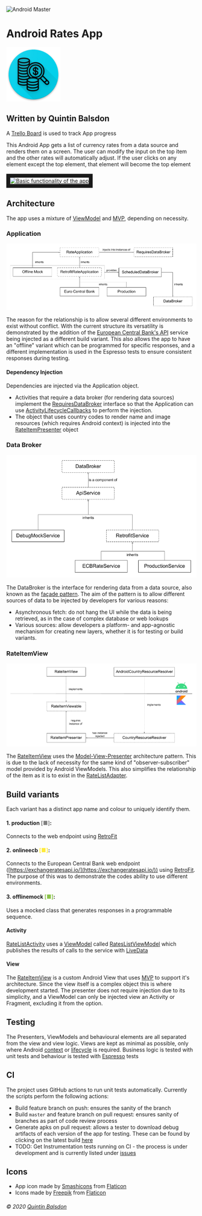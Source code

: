 ![Android Master](https://github.com/qbalsdon/currency_list_app/workflows/Android%20Master/badge.svg?branch=master&event=push)
# Android Rates App
![Rates App Icon](app/src/main/res/mipmap-xxhdpi/ic_launcher_round.png "Rates App Icon")

## Written by Quintin Balsdon
A [Trello Board](https://trello.com/b/GtrPNW8y/rates-app) is used to track App progress

This Android App gets a list of currency rates from a data source and renders them on a screen. The user can modify the input on the top item and the other rates will automatically adjust. If the user clicks on any element except the top element, that element will become the top element
<br/>
<br/>
<a href="http://www.youtube.com/watch?feature=player_embedded&v=-5BXo8nmboY" target="_blank">
    <img src="http://img.youtube.com/vi/-5BXo8nmboY/0.jpg" alt="Basic functionality of the app" width="240" height="180" border="10" />
</a>

## Architecture
The app uses a mixture of [ViewModel](https://developer.android.com/topic/libraries/architecture/viewmodel) and [MVP](https://en.wikipedia.org/wiki/Model%E2%80%93view%E2%80%93presenter), depending on necessity.

### Application

![Application Architecture](Architecture_Application.png "Application Architecture")

The reason for the relationship is to allow several different environments to exist without conflict. With the current structure its versatility is demonstrated by the addition of the [European Central Bank's API](https://exchangeratesapi.io/) service being injected as a different build variant. This also allows the app to have an "offline" variant which can be programmed for specific responses, and a different implementation is used in the Espresso tests to ensure consistent responses during testing.

#### Dependency Injection
Dependencies are injected via the Application object.
* Activities that require a data broker (for rendering data sources) implement the [RequiresDataBroker](app/src/main/java/com/balsdon/ratesapp/dataBroker/RequiresDataBroker.kt) interface so that the Application can use [ActivityLifecycleCallbacks](https://developer.android.com/reference/android/app/Application.ActivityLifecycleCallbacks) to perform the injection.
* The object that uses country codes to render name and image resources (which requires Android context) is injected into the [RateItemPresenter](app/src/main/java/com/balsdon/ratesapp/rateItem/RateItemPresenter.kt) object

### Data Broker

![Application Architecture: Data Broker](Architecture_DataBroker.png "Application Architecture: Data Broker")

The DataBroker is the interface for rendering data from a data source, also known as the [façade pattern](https://en.wikipedia.org/wiki/Facade_pattern). The aim of the pattern is to allow different sources of data to be injected by developers for various reasons:
* Asynchronous fetch: do not hang the UI while the data is being retrieved, as in the case of complex database or web lookups
* Various sources: allow developers a platform- and app-agnostic mechanism for creating new layers, whether it is for testing or build variants.

### RateItemView

![Application Architecture: RateItemView](Architecture_RateItemView.png "Application Architecture: RateItemView")

The [RateItemView](app/src/main/java/com/balsdon/ratesapp/rateItem/RateItemView.kt) uses the [Model-View-Presenter](https://en.wikipedia.org/wiki/Model%E2%80%93view%E2%80%93presenter) architecture pattern. This is due to the lack of necessity for the same kind of "observer-subscriber" model provided by Android ViewModels. This also simplifies the relationship of the item as it is to exist in the [RateListAdapter](app/src/main/java/com/balsdon/ratesapp/view/RateListAdapter.kt).

## Build variants

Each variant has a distinct app name and colour to uniquely identify them.

#### 1. production <font style="color:#808080">[&#9632;]</font>:
Connects to the web endpoint using [RetroFit](https://square.github.io/retrofit/)

#### 2. onlineecb <font style="color:#FFEB3B">[&#9632;]</font>:
Connects to the European Central Bank web endpoint ([https://exchangeratesapi.io/](https://exchangeratesapi.io/)) using [RetroFit](https://square.github.io/retrofit/). The purpose of this was to demonstrate the codes ability to use different environments.

#### 3. offlinemock <font style="color:#8BC34A">[&#9632;]</font>:
Uses a mocked class that generates responses in a programmable sequence.

#### Activity
[RateListActivity](https://github.com/qbalsdon/currency_list_app/blob/master/app/src/main/java/com/balsdon/ratesapp/view/RateListActivity.kt) uses a [ViewModel](https://developer.android.com/topic/libraries/architecture/viewmodel) called [RatesListViewModel](app/src/main/java/com/balsdon/ratesapp/view/viewModel/RateListViewModel.kt) which publishes the results of calls to the service with [LiveData](https://developer.android.com/topic/libraries/architecture/livedata)

#### View
The [RateItemView](https://github.com/qbalsdon/currency_list_app/blob/master/app/src/main/java/com/balsdon/ratesapp/rateItem/RateItemView.kt) is a custom Android View that uses [MVP](https://en.wikipedia.org/wiki/Model%E2%80%93view%E2%80%93presenter) to support it's architecture. Since the view itself is a complex object this is where development started. The presenter does not require injection due to its simplicity, and a ViewModel can only be injected view an Activity or Fragment, excluding it from the option.

## Testing
The Presenters, ViewModels and behavioural elements are all separated from the view and view logic. Views are kept as minimal as possible, only where Android [context](https://developer.android.com/reference/android/content/Context) or [lifecycle](https://developer.android.com/guide/components/activities/activity-lifecycle) is required. Business logic is tested with unit tests and behaviour is tested with [Espresso](https://developer.android.com/training/testing/espresso) tests

## CI
The project uses GitHub actions to run unit tests automatically. Currently the scripts perform the following actions:
* Build feature branch on push: ensures the sanity of the branch
* Build `master` and feature branch on pull request: ensures sanity of branches as part of code review process
* Generate apks on pull request: allows a tester to download debug artifacts of each version of the app for testing. These can be found by clicking on the latest build [here](https://github.com/qbalsdon/currency_list_app/actions?query=workflow%3A%22Android+Pull+Request+%26+Master+CI%22)
* TODO: Get Instrumentation tests running on CI - the process is under development and is currently listed under [issues](https://github.com/qbalsdon/currency_list_app/issues/16)

## Icons
* App icon made by [Smashicons](https://www.flaticon.com/authors/smashicons) from [Flaticon](https://www.flaticon.com/)
* Icons made by [Freepik](https://www.flaticon.com/authors/freepik) from [Flaticon](https://www.flaticon.com/)


###### &copy; 2020 [Quintin Balsdon](https://www.linkedin.com/in/qbalsdon/)